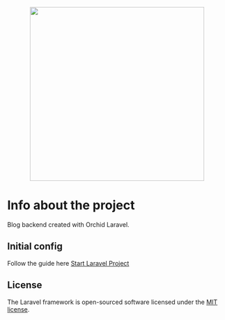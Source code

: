<p align="center"><a href="https://laravel.com" target="_blank"><img src="https://raw.githubusercontent.com/laravel/art/master/logo-lockup/5%20SVG/2%20CMYK/1%20Full%20Color/laravel-logolockup-cmyk-red.svg" width="400"></a></p>

# Info about the project

Blog backend created with Orchid Laravel.

## Initial config

Follow the guide here [Start Laravel Project](https://github.com/falconandrea/start-laravel-project/blob/main/README.md)

## License

The Laravel framework is open-sourced software licensed under the [MIT license](https://opensource.org/licenses/MIT).
